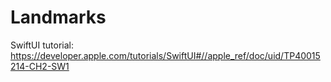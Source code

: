 # Landmarks

SwiftUI tutorial: https://developer.apple.com/tutorials/SwiftUI#//apple_ref/doc/uid/TP40015214-CH2-SW1
